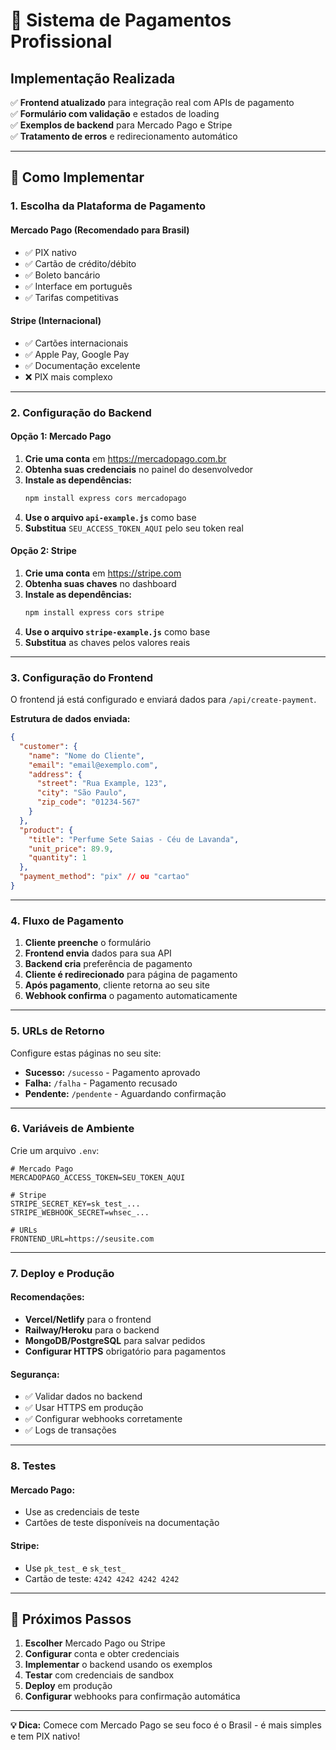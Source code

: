 # 🛒 Sistema de Pagamentos Profissional

## Implementação Realizada

✅ **Frontend atualizado** para integração real com APIs de pagamento  
✅ **Formulário com validação** e estados de loading  
✅ **Exemplos de backend** para Mercado Pago e Stripe  
✅ **Tratamento de erros** e redirecionamento automático

---

## 🚀 Como Implementar

### 1. **Escolha da Plataforma de Pagamento**

#### **Mercado Pago** (Recomendado para Brasil)

- ✅ PIX nativo
- ✅ Cartão de crédito/débito
- ✅ Boleto bancário
- ✅ Interface em português
- ✅ Tarifas competitivas

#### **Stripe** (Internacional)

- ✅ Cartões internacionais
- ✅ Apple Pay, Google Pay
- ✅ Documentação excelente
- ❌ PIX mais complexo

---

### 2. **Configuração do Backend**

#### **Opção 1: Mercado Pago**

1. **Crie uma conta** em https://mercadopago.com.br
2. **Obtenha suas credenciais** no painel do desenvolvedor
3. **Instale as dependências:**
   ```bash
   npm install express cors mercadopago
   ```
4. **Use o arquivo `api-example.js`** como base
5. **Substitua** `SEU_ACCESS_TOKEN_AQUI` pelo seu token real

#### **Opção 2: Stripe**

1. **Crie uma conta** em https://stripe.com
2. **Obtenha suas chaves** no dashboard
3. **Instale as dependências:**
   ```bash
   npm install express cors stripe
   ```
4. **Use o arquivo `stripe-example.js`** como base
5. **Substitua** as chaves pelos valores reais

---

### 3. **Configuração do Frontend**

O frontend já está configurado e enviará dados para `/api/create-payment`.

**Estrutura de dados enviada:**

```json
{
  "customer": {
    "name": "Nome do Cliente",
    "email": "email@exemplo.com",
    "address": {
      "street": "Rua Example, 123",
      "city": "São Paulo",
      "zip_code": "01234-567"
    }
  },
  "product": {
    "title": "Perfume Sete Saias - Céu de Lavanda",
    "unit_price": 89.9,
    "quantity": 1
  },
  "payment_method": "pix" // ou "cartao"
}
```

---

### 4. **Fluxo de Pagamento**

1. **Cliente preenche** o formulário
2. **Frontend envia** dados para sua API
3. **Backend cria** preferência de pagamento
4. **Cliente é redirecionado** para página de pagamento
5. **Após pagamento**, cliente retorna ao seu site
6. **Webhook confirma** o pagamento automaticamente

---

### 5. **URLs de Retorno**

Configure estas páginas no seu site:

- **Sucesso:** `/sucesso` - Pagamento aprovado
- **Falha:** `/falha` - Pagamento recusado
- **Pendente:** `/pendente` - Aguardando confirmação

---

### 6. **Variáveis de Ambiente**

Crie um arquivo `.env`:

```env
# Mercado Pago
MERCADOPAGO_ACCESS_TOKEN=SEU_TOKEN_AQUI

# Stripe
STRIPE_SECRET_KEY=sk_test_...
STRIPE_WEBHOOK_SECRET=whsec_...

# URLs
FRONTEND_URL=https://seusite.com
```

---

### 7. **Deploy e Produção**

#### **Recomendações:**

- **Vercel/Netlify** para o frontend
- **Railway/Heroku** para o backend
- **MongoDB/PostgreSQL** para salvar pedidos
- **Configurar HTTPS** obrigatório para pagamentos

#### **Segurança:**

- ✅ Validar dados no backend
- ✅ Usar HTTPS em produção
- ✅ Configurar webhooks corretamente
- ✅ Logs de transações

---

### 8. **Testes**

#### **Mercado Pago:**

- Use as credenciais de teste
- Cartões de teste disponíveis na documentação

#### **Stripe:**

- Use `pk_test_` e `sk_test_`
- Cartão de teste: `4242 4242 4242 4242`

---

## 🎯 Próximos Passos

1. **Escolher** Mercado Pago ou Stripe
2. **Configurar** conta e obter credenciais
3. **Implementar** o backend usando os exemplos
4. **Testar** com credenciais de sandbox
5. **Deploy** em produção
6. **Configurar** webhooks para confirmação automática

---

**💡 Dica:** Comece com Mercado Pago se seu foco é o Brasil - é mais simples e tem PIX nativo!
